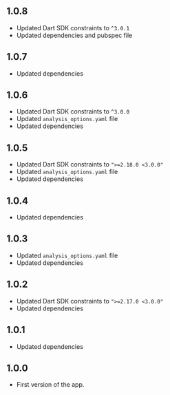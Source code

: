 ## 1.0.8
 - Updated Dart SDK constraints to `^3.0.1`
 - Updated dependencies and pubspec file

## 1.0.7
 - Updated dependencies

## 1.0.6
 - Updated Dart SDK constraints to `^3.0.0`
 - Updated `analysis_options.yaml` file
 - Updated dependencies

## 1.0.5
 - Updated Dart SDK constraints to `">=2.18.0 <3.0.0"`
 - Updated `analysis_options.yaml` file
 - Updated dependencies

## 1.0.4
 - Updated dependencies

## 1.0.3
 - Updated `analysis_options.yaml` file
 - Updated dependencies

## 1.0.2
 - Updated Dart SDK constraints to `">=2.17.0 <3.0.0"`
 - Updated dependencies

## 1.0.1
 - Updated dependencies

## 1.0.0
 - First version of the app.
